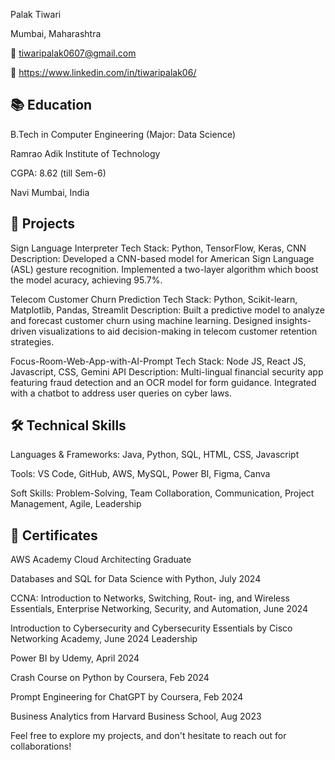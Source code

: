 
Palak Tiwari

Mumbai, Maharashtra

📧 tiwaripalak0607@gmail.com

💼 https://www.linkedin.com/in/tiwaripalak06/



##  📚 Education
B.Tech in Computer Engineering (Major: Data Science) 

Ramrao Adik Institute of Technology

CGPA: 8.62 (till Sem-6)

Navi Mumbai, India

## 💼 Projects
Sign Language Interpreter
Tech Stack: Python, TensorFlow, Keras, CNN
Description: Developed a CNN-based model for American Sign Language (ASL) gesture recognition. Implemented a two-layer algorithm which boost the model acuracy, achieving 95.7%.

Telecom Customer Churn Prediction
Tech Stack: Python, Scikit-learn, Matplotlib, Pandas, Streamlit
Description: Built a predictive model to analyze and forecast customer churn using machine learning. Designed insights-driven visualizations to aid decision-making in telecom customer retention strategies.

Focus-Room-Web-App-with-AI-Prompt
Tech Stack: Node JS, React JS, Javascript, CSS, Gemini API
Description: Multi-lingual financial security app featuring fraud detection and an OCR model for form guidance. Integrated with a chatbot to address user queries on cyber laws.

## 🛠️ Technical Skills
Languages & Frameworks: Java, Python, SQL, HTML, CSS, Javascript

Tools: VS Code, GitHub, AWS, MySQL, Power BI, Figma, Canva

Soft Skills: Problem-Solving, Team Collaboration, Communication, Project Management, Agile, Leadership


## 📜 Certificates

AWS Academy Cloud Architecting Graduate

Databases and SQL for Data Science with Python, July 2024 

CCNA: Introduction to Networks, Switching, Rout- 
ing, and Wireless Essentials, Enterprise Networking, 
Security, and Automation, June 2024 

Introduction to Cybersecurity and Cybersecurity 
Essentials by Cisco Networking Academy, June 2024 
Leadership 

Power BI by Udemy, April 2024 

Crash Course on Python by Coursera, Feb 2024 

Prompt Engineering for ChatGPT by Coursera, Feb 2024 

Business Analytics from Harvard Business School, Aug 2023 

Feel free to explore my projects, and don't hesitate to reach out for collaborations!

